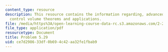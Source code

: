 ```yaml
---
content_type: resource
description: This resource contains the information regarding, advanced fluid mechanics,
  control volume theorems and applications.
file: /media/https%3A/open-learning-course-data-rc.s3.amazonaws.com/2-25-advanced-fluid-mechanics-fall-2013/ce7d298633df0b694c42aa32fe1fbab9_MIT2_25F13_Shapi5.29_Probl.pdf
file_type: application/pdf
resourcetype: Document
title: Problem 5.29
uid: ce7d2986-33df-0b69-4c42-aa32fe1fbab9
---
```

